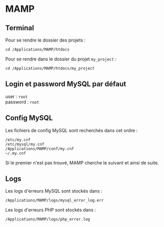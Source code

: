 # MAMP

## Terminal

Pour se rendre le dossier des projets :

    cd /Applications/MAMP/htdocs

Pour se rendre dans le dossier du projet `my_project` :

    cd /Applications/MAMP/htdocs/my_project

## Login et password MySQL par défaut

user : `root`  
password : `root`  

## Config MySQL

Les fichiers de config MySQL sont recherchés dans cet ordre :

    /etc/my.cnf
    /etc/mysql/my.cnf
    /Applications/MAMP/conf/my.cnf
    ~/.my.cnf

Si le premier n'est pas trouvé, MAMP cherche le suivant et ainsi de suite.

## Logs

Les logs d'erreurs MySQL sont stockés dans :

    /Applications/MAMP/logs/mysql_error_log.err

Les logs d'erreurs PHP sont stockés dans :

    /Applications/MAMP/logs/php_error.log
